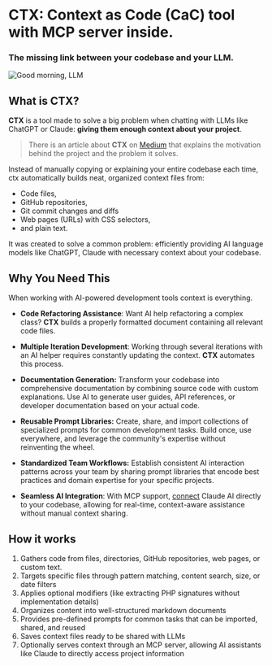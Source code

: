 # CTX: Context as Code (CaC) tool with MCP server inside. 
### The missing link between your codebase and your LLM.

![Good morning, LLM](https://github.com/user-attachments/assets/8129f227-dc3f-4671-bc0e-0ecd2f3a1888)

## What is **CTX**?

**CTX** is a tool made to solve a big problem when chatting with LLMs like ChatGPT or Claude: **giving them enough
context about your project**.

> There is an article about **CTX**
> on [Medium](https://medium.com/@butschster/context-not-prompts-2-0-the-evolution-9c4a84214784) that explains the
> motivation behind the project and the problem it solves.

Instead of manually copying or explaining your entire codebase each time, ctx automatically builds neat, organized
context files from:

- Code files,
- GitHub repositories,
- Git commit changes and diffs
- Web pages (URLs) with CSS selectors,
- and plain text.

It was created to solve a common problem: efficiently providing AI language models like ChatGPT, Claude with necessary
context about your codebase.

## Why You Need This

When working with AI-powered development tools context is everything.

- **Code Refactoring Assistance**: Want AI help refactoring a complex class? **CTX** builds a properly
  formatted document containing all relevant code files.

- **Multiple Iteration Development**: Working through several iterations with an AI helper requires constantly updating
  the context. **CTX** automates this process.

- **Documentation Generation:** Transform your codebase into comprehensive documentation by combining source code with
  custom explanations. Use AI to generate user guides, API references, or developer documentation based on your actual
  code.

- **Reusable Prompt Libraries:** Create, share, and import collections of specialized prompts for common development
  tasks. Build once, use everywhere, and leverage the community's expertise without reinventing the wheel.

- **Standardized Team Workflows:** Establish consistent AI interaction patterns across your team by sharing prompt
  libraries that encode best practices and domain expertise for your specific projects.

- **Seamless AI Integration**: With MCP support, [connect](/mcp-server) Claude AI directly to your codebase, allowing
  for real-time, context-aware assistance without manual context sharing.

## How it works

1. Gathers code from files, directories, GitHub repositories, web pages, or custom text.
2. Targets specific files through pattern matching, content search, size, or date filters
3. Applies optional modifiers (like extracting PHP signatures without implementation details)
4. Organizes content into well-structured markdown documents
5. Provides pre-defined prompts for common tasks that can be imported, shared, and reused
6. Saves context files ready to be shared with LLMs
7. Optionally serves context through an MCP server, allowing AI assistants like Claude to directly access project
   information